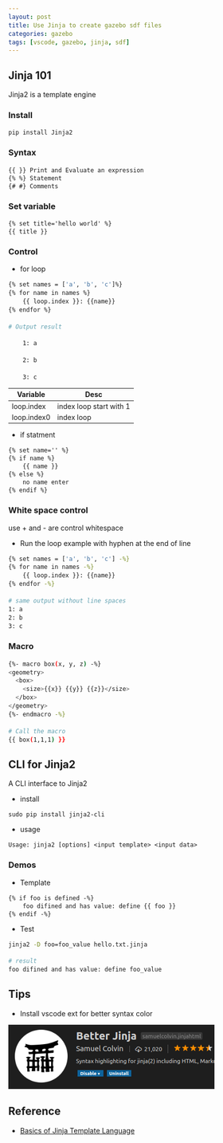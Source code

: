 ```yaml
---
layout: post
title: Use Jinja to create gazebo sdf files
categories: gazebo
tags: [vscode, gazebo, jinja, sdf]
---
```


## Jinja 101
Jinja2 is a template engine

### Install
~~~
pip install Jinja2
~~~

### Syntax
~~~
{{ }} Print and Evaluate an expression
{% %} Statement
{# #} Comments
~~~

### Set variable
~~~jinja
{% set title='hello world' %}
{{ title }}
~~~


### Control 
- for loop
~~~bash
{% set names = ['a', 'b', 'c']%}
{% for name in names %}
    {{ loop.index }}: {{name}}
{% endfor %}

# Output result

    1: a

    2: b

    3: c
~~~

|  Variable   | Desc     |
| --- | --- | 
| loop.index    | index loop start with 1    | 
| loop.index0   | index loop 

- if statment
~~~
{% set name='' %}
{% if name %}
    {{ name }}
{% else %}
    no name enter
{% endif %}
~~~

### White space control
use + and - are control whitespace
- Run the loop example with hyphen at the end of line
~~~bash
{% set names = ['a', 'b', 'c'] -%}
{% for name in names -%}
    {{ loop.index }}: {{name}}
{% endfor -%}

# same output without line spaces
1: a
2: b
3: c
~~~

### Macro
~~~bash
{%- macro box(x, y, z) -%}
<geometry>
  <box>
    <size>{{x}} {{y}} {{z}}</size>
  </box>
</geometry>
{%- endmacro -%}

# Call the macro
{{ box(1,1,1) }}
~~~

## CLI for Jinja2
A CLI interface to Jinja2

- install
```
sudo pip install jinja2-cli
```
- usage
```
Usage: jinja2 [options] <input template> <input data>
```
### Demos
- Template
```
{% if foo is defined -%}
    foo difined and has value: define {{ foo }}
{% endif -%}
```

- Test
```bash
jinja2 -D foo=foo_value hello.txt.jinja

# result
foo difined and has value: define foo_value
```

## Tips
- Install vscode ext for better syntax color

![](/images/2018-12-04-23-16-27.png)

## Reference
- [Basics of Jinja Template Language](https://overiq.com/flask-101/basics-of-jinja-template-language/#attributes-and-method)